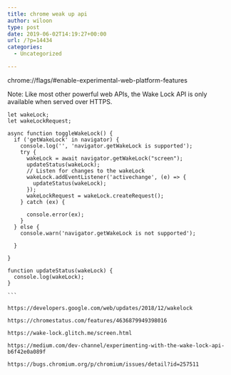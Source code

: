 ```yaml
---
title: chrome weak up api
author: wiloon
type: post
date: 2019-06-02T14:19:27+00:00
url: /?p=14434
categories:
  - Uncategorized

---
```

chrome://flags/#enable-experimental-web-platform-features

Note: Like most other powerful web APIs, the Wake Lock API is only available when served over HTTPS.

<pre><code class="language-javascript line-numbers">let wakeLock;
let wakeLockRequest;

async function toggleWakeLock() {
  if ('getWakeLock' in navigator) {
    console.log('', 'navigator.getWakeLock is supported');
    try {
      wakeLock = await navigator.getWakeLock("screen");
      updateStatus(wakeLock);
      // Listen for changes to the wakeLock
      wakeLock.addEventListener('activechange', (e) =&gt; {
        updateStatus(wakeLock);
      });
      wakeLockRequest = wakeLock.createRequest();
    } catch (ex) {

      console.error(ex);
    }
  } else {
    console.warn('navigator.getWakeLock is not supported');

  }

}

function updateStatus(wakeLock) {
  console.log(wakeLock);
}

```

https://developers.google.com/web/updates/2018/12/wakelock
  
https://chromestatus.com/features/4636879949398016
  
https://wake-lock.glitch.me/screen.html

https://medium.com/dev-channel/experimenting-with-the-wake-lock-api-b6f42e0a089f
  
https://bugs.chromium.org/p/chromium/issues/detail?id=257511